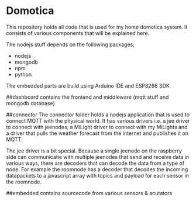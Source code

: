 Domotica
========
This repository holds all code that is used for my home domotica system. It consists of various components that will be explained here.

The nodejs stuff depends on the following packages; 
*  nodejs
*  mongodb
*  npm
*  python

The embedded parts are build using Arduino IDE and ESP8266 SDK

##dashboard
contains the frontend and middleware (mqtt stuff and mongodb database)
 
##connector
The connector folder holds a nodejs application that is used to connect MQTT with the physical world. It has various drivers i.e. a jee driver to connect with jeenodes, a MiLight driver to connect with my MiLights and a driver that pulls the weather forecast from the internet and publishes it on MQTT.

The jee driver is a bit special. Because a single jeenode on the raspberry side can communicatie with multiple jeenodes that send and receive data in various ways, there are decoders that can decode the data from a type of node. For example the roomnode has a decoder that decodes the incoming datapackets to a javascript array with topics and payload for each sensor in the roomnode.

##embedded
contains sourcecode from various sensors & acutators
